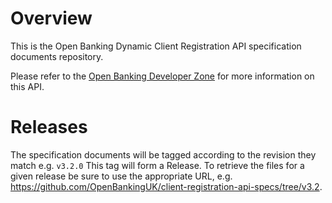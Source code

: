 # Overview

This is the Open Banking Dynamic Client Registration API specification documents repository.

Please refer to the [Open Banking Developer Zone](https://openbanking.atlassian.net/wiki/spaces/DZ/overview) for more information on this API.

# Releases

The specification documents will be tagged according to the revision they match e.g. `v3.2.0` This tag will form a Release. To retrieve the files for a given release be sure to use the appropriate URL, e.g. https://github.com/OpenBankingUK/client-registration-api-specs/tree/v3.2.
